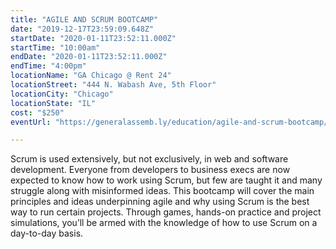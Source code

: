 ```yaml
---
title: "AGILE AND SCRUM BOOTCAMP"
date: "2019-12-17T23:59:09.648Z"
startDate: "2020-01-11T23:52:11.000Z"
startTime: "10:00am"
endDate: "2020-01-11T23:52:11.000Z"
endTime: "4:00pm"
locationName: "GA Chicago @ Rent 24"
locationStreet: "444 N. Wabash Ave, 5th Floor"
locationCity: "Chicago"
locationState: "IL"
cost: "$250"
eventUrl: "https://generalassemb.ly/education/agile-and-scrum-bootcamp/chicago/94960"

---
```


Scrum is used extensively, but not exclusively, in web and software development. Everyone from developers to business execs are now expected to know how to work using Scrum, but few are taught it and many struggle along with misinformed ideas. This bootcamp will cover the main principles and ideas underpinning agile and why using Scrum is the best way to run certain projects. Through games, hands-on practice and project simulations, you’ll be armed with the knowledge of how to use Scrum on a day-to-day basis.

